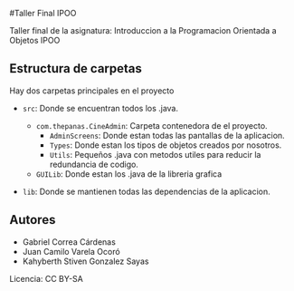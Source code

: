 #Taller Final IPOO

Taller final de la asignatura: Introduccion a la Programacion Orientada a Objetos IPOO


## Estructura de carpetas

Hay dos carpetas principales en el proyecto

- `src`: Donde se encuentran todos los .java.
    - `com.thepanas.CineAdmin`: Carpeta contenedora de el proyecto.  
        - `AdminScreens`: Donde estan todas las pantallas de la aplicacion.
        - `Types`: Donde estan los tipos de objetos creados por nosotros.
        - `Utils`: Pequeños .java con metodos utiles para reducir la redundancia de codigo.
    - `GUILib`: Donde estan los .java de la libreria grafica
    
- `lib`: Donde se mantienen todas las dependencias de la aplicacion.

## Autores

- Gabriel Correa Cárdenas
- Juan Camilo Varela Ocoró
- Kahyberth Stiven Gonzalez Sayas




Licencia: CC BY-SA

